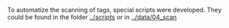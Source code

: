 To automatize the scanning of tags, special scripts were developed. They could be found in the folder [../scripts](../scripts) or in [../data/04_scan](../data/04_scan)